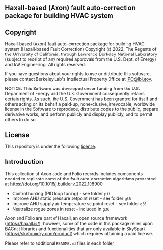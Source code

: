 ## Haxall-based (Axon) fault auto-correction package for building HVAC system 

## Copyright

Haxall-based (Axon) fault auto-correction package for building HVAC
system (Haxall-based Fault Correction) Copyright (c) 2022, The
Regents of the University of California, through Lawrence Berkeley
National Laboratory (subject to receipt of any required approvals
from the U.S. Dept. of Energy) and kW Engineering. All rights reserved.

If you have questions about your rights to use or distribute this software,
please contact Berkeley Lab's Intellectual Property Office at
IPO@lbl.gov.

NOTICE.  This Software was developed under funding from the U.S. Department
of Energy and the U.S. Government consequently retains certain rights.  As
such, the U.S. Government has been granted for itself and others acting on
its behalf a paid-up, nonexclusive, irrevocable, worldwide license in the
Software to reproduce, distribute copies to the public, prepare derivative 
works, and perform publicly and display publicly, and to permit others to do so.

## License

This repository is under the following [license](https://github.com/LBNL-ETA/haxall-based-fault-correction/blob/main/License.txt).

## Introduction

This collection of Axon code and Folio records includes components needed to 
replicate some of the fault auto-correction algorithms presented at
https://doi.org/10.1016/j.buildenv.2022.108900
- Control hunting (PID loop tuning) - see folder `pid`
- Improve AHU static pressure setpoint reset - see folder `g36`
- Improve AHU supply air temperature setpoint reset - see folder `g36`
- Neutralize rogue zones in reset - included in `g36`

Axon and Folio are part of Haxall, an open source framework (https://haxall.io/),
however, some of the code in this package relies upon BACnet libraries and
functionalities that are only available in SkySpark (https://skyfoundry.com/product)
which requires obtaining a paid license.

Please refer to additional `README.md` files in each folder
